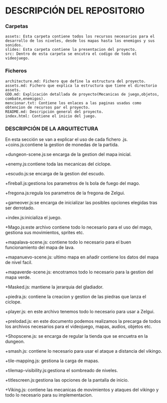 # DESCRIPCIÓN DEL REPOSITORIO
### Carpetas

    assets: Esta carpeta contiene todos los recursos necesarios para el desarrollo de los niveles, desde los mapas hasta los enemigos y sus sonidos.
    slides: Esta carpeta contiene la presentacion del proyecto.
    src: Dentro de esta carpeta se encutra el codigo de todo el videojuego.

### Ficheros

    architecture.md: Fichero que define la estructura del proyecto.
    assets.md: Fichero que explica la estructura que tiene el directorio assets.
    GDD.md: Explicación detallada de proyecto(Mecanicas de juego,objetos, combate,enemigos).
    mencionar.txt: Contiene los enlaces a las paginas usadas como obtencion de recursos par el proyecto.
    README.md: Descripción general del proyecto.
    index.html: Contiene el inicio del juego.
### DESCRIPCIÓN DE LA ARQUITECTURA

En esta sección se van a explicar el uso de cada fichero .js.
+coins.js:contiene la gestion de monedas de la partida.

+dungeon-scene.js:se encarga de la gestion del mapa inicial.

+enemy.js:contiene toda las mecanicas del ciclope.

+escudo.js:se encarga de la gestion del escudo.

+fireball.js:gestiona los parametros de ls bola de fuego del mago.

+fregona.js:regula los parametros de la fregona de Zelgui.

+gameover.js:se encarga de inicializar las posibles opciones elegidas tras ser derrotado.

+index.js:inicializa el juego.

+Mago.js:este archivo contiene todo lo necesario para el uso del mago, gestiona sus movimientos, sprites etc.

+mapalava-scene.js: contiene todo lo necesario para el buen funcionamiento del mapa de lava.

+mapanuevo-scene.js: ultimo mapa en añadir contiene los datos del mapa de nivel facil.

+mapaverde-scene.js: encotramos todo lo necesario para la gestion del mapa verde.

+Masked.js: mantiene la jerarquia del gladiador.

+piedra.js: contiene la creacion y gestion de las piedras que lanza el ciclope.

+player.js: en este archivo tenemos todo lo necesario para usar a Zelgui.

+prelodad.js: en este documento podemos realizamos la precarga de todos los archivos necesarios para el videojuego, mapas, audios, objetos etc.

+Shopscene.js: se encarga de regular la tienda que se encuetra en la dungeon.

+smash.js: contiene lo necesario para usar el ataque a distancia del vikingo.

+tile-mapping.js: gestiona la carga de mapas.

+tilemap-visibility.js:gestiona el sombreado de niveles.

+titlescreen.js:gestiona las opciones de la pantalla de inicio.

+Viking.js: contiene las mecanicas de movimientos y ataques del vikingo y todo lo necesario para su implementacion.

      

